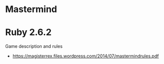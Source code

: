 # Mastermind

# Ruby 2.6.2

Game description and rules
 
  - https://magisterrex.files.wordpress.com/2014/07/mastermindrules.pdf
